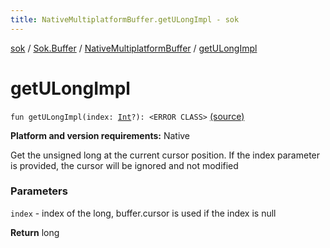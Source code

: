 ```yaml
---
title: NativeMultiplatformBuffer.getULongImpl - sok
---
```


[sok](../../index.html) / [Sok.Buffer](../index.html) / [NativeMultiplatformBuffer](index.html) / [getULongImpl](./get-u-long-impl.html)

# getULongImpl

`fun getULongImpl(index: `[`Int`](https://kotlinlang.org/api/latest/jvm/stdlib/kotlin/-int/index.html)`?): <ERROR CLASS>` [(source)](https://github.com/SeekDaSky/Sok/tree/master/native/sok-native-linux/src/Sok/Buffer/NativeMultiplatformBuffer.kt#L153)

**Platform and version requirements:** Native

Get the unsigned long at the current cursor position. If the index parameter is provided, the cursor will be ignored and not modified

### Parameters

`index` - index of the long, buffer.cursor is used if the index is null

**Return**
long

